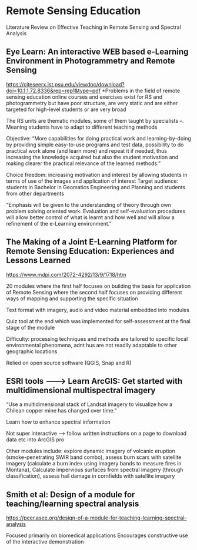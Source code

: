 # Remote Sensing Education

Literature Review on Effective Teaching in Remote Sensing and Spectral Analysis 

## Eye Learn: An interactive WEB based e-Learning Environment in Photogrammetry and Remote Sensing
https://citeseerx.ist.psu.edu/viewdoc/download?doi=10.1.1.72.8336&rep=rep1&type=pdf
*Problems in the field of remote sensing education online courses and exercises exist for RS and photogrammetry but have poor structure, are very static and are either targeted for high-level students or are very broad

The RS units are thematic modules, some of them taught by specialists –. Meaning students have to adapt to different teaching methods

Objective: “More capabilities for doing practical work and learning-by-doing by providing simple easy-to-use programs and test data, possibility to do practical work alone (and learn more) and repeat it if needed, thus increasing the knowledge acquired but also the student motivation and making clearer the practical relevance of the learned methods.”

Choice freedom: increasing motivation and interest by allowing students in terms of use of the images and application of interest
Target audience: students in Bachelor in Geomatics Engineering and Planning and students from other departments

“Emphasis will be given to the understanding of theory through own problem solving oriented work. Evaluation and self-evaluation procedures will allow better control of what is learnt and how well and will allow a refinement of the e-Learning environment.” 


## The Making of a Joint E-Learning Platform for Remote Sensing Education: Experiences and Lessons Learned

https://www.mdpi.com/2072-4292/13/9/1718/htm

20 modules where the first half focuses on building the basis for application of Remote Sensing where the second half focuses on providing different ways of mapping and supporting the specific situation

Text format with imagery, audio and video material embedded into modules

Quiz tool at the end which was implemented for self-assessment at the final stage of the module

Difficulty: processing techniques and methods are tailored to specific local environmental phenomena, adnt hus are not readily adaptable to other geographic locations

Relied on open source software (QGIS, Snap and R)

## ESRI tools ---> Learn ArcGIS: Get started with multidimensional multispectral imagery

“Use a multidimensional stack of Landsat imagery to visualize how a Chilean copper mine has changed over time.”

Learn how to enhance spectral information

Not super interactive –> follow written instructions on a page to download data etc into ArcGIS pro 

Other modules include: explore dynamic imagery of volcanic eruption (smoke-penetrating SWIR band combo), assess burn scars with satellite imagery (calculate a burn index using imagery bands to measure fires in Montana), Calculate impervious surfaces from spectral imagery (through classification), assess hail damage in cornfields with satellite imagery

## Smith et al: Design of a module for teaching/learning spectral analysis

https://peer.asee.org/design-of-a-module-for-teaching-learning-spectral-analysis

Focused primarily on biomedical applications
Encourages constructive use of the interactive demonstration






